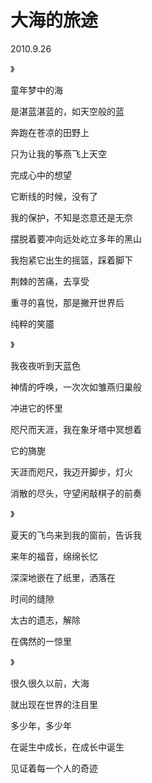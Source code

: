 # 大海的旅途

2010.9.26

》

童年梦中的海

是湛蓝湛蓝的，如天空般的蓝

奔跑在苍凉的田野上

只为让我的筝燕飞上天空

完成心中的想望

它断线的时候，没有了

我的保护，不知是恣意还是无奈

摆脱着要冲向远处屹立多年的黑山

我抱紧它出生的摇篮，踩着脚下

荆棘的苦痛，去享受

重寻的喜悦，那是撇开世界后

纯粹的笑靥

》

我夜夜听到天蓝色

神情的呼唤，一次次如雏燕归巢般

冲进它的怀里

咫尺而天涯，我在象牙塔中冥想着

它的旖旎

天涯而咫尺，我迈开脚步，灯火

消散的尽头，守望闲敲棋子的前奏

》

夏天的飞鸟来到我的窗前，告诉我

来年的福音，绵绵长忆

深深地嵌在了纸里，洒落在

时间的缝隙

太古的遗志，解除

在偶然的一惊里

》

很久很久以前，大海

就出现在世界的注目里

多少年，多少年

在诞生中成长，在成长中诞生

见证着每一个人的奇迹


